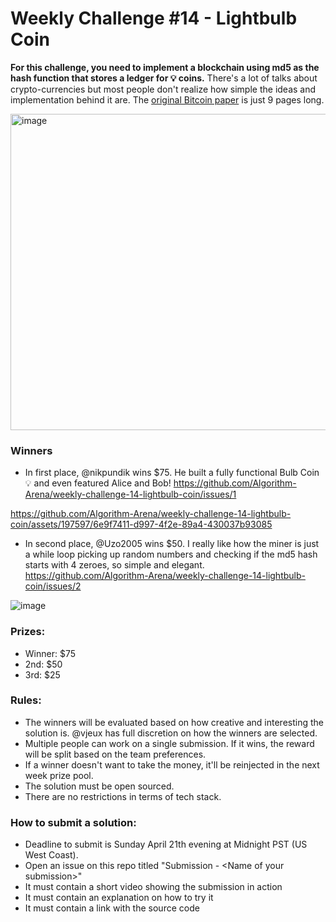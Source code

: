 # Weekly Challenge #14 - Lightbulb Coin

**For this challenge, you need to implement a blockchain using md5 as the hash function that stores a ledger for 💡 coins.** There's a lot of talks about crypto-currencies but most people don't realize how simple the ideas and implementation behind it are. The [original Bitcoin paper](https://bitcoin.org/bitcoin.pdf) is just 9 pages long.

<img width="506" alt="image" src="https://github.com/Algorithm-Arena/weekly-challenge-14-lightbulb-coin/assets/197597/8dc35424-ce45-4f70-be35-0e6244964704">


### Winners

* In first place, @nikpundik wins $75. He built a fully functional Bulb Coin 💡 and even featured Alice and Bob! https://github.com/Algorithm-Arena/weekly-challenge-14-lightbulb-coin/issues/1

https://github.com/Algorithm-Arena/weekly-challenge-14-lightbulb-coin/assets/197597/6e9f7411-d997-4f2e-89a4-430037b93085

* In second place, @Uzo2005 wins $50. I really like how the miner is just a while loop picking up random numbers and checking if the md5 hash starts with 4 zeroes, so simple and elegant. https://github.com/Algorithm-Arena/weekly-challenge-14-lightbulb-coin/issues/2

![image](https://github.com/Algorithm-Arena/weekly-challenge-14-lightbulb-coin/assets/197597/d84af07c-e1e3-4be0-8e1e-390324d9da59)


### Prizes:
* Winner: $75
* 2nd: $50
* 3rd: $25

### Rules:
* The winners will be evaluated based on how creative and interesting the solution is. @vjeux has full discretion on how the winners are selected.
* Multiple people can work on a single submission. If it wins, the reward will be split based on the team preferences.
* If a winner doesn't want to take the money, it'll be reinjected in the next week prize pool.
* The solution must be open sourced.
* There are no restrictions in terms of tech stack.

### How to submit a solution:
* Deadline to submit is Sunday April 21th evening at Midnight PST (US West Coast).
* Open an issue on this repo titled "Submission - &lt;Name of your submission&gt;"
* It must contain a short video showing the submission in action
* It must contain an explanation on how to try it
* It must contain a link with the source code
